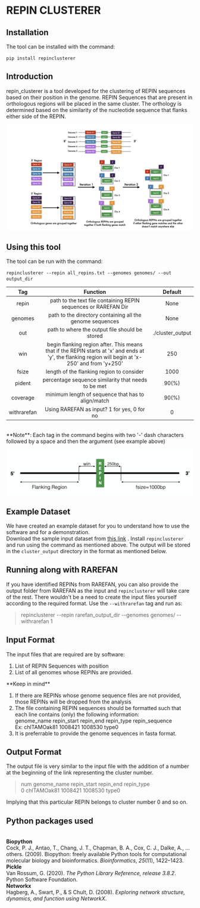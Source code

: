 # REPIN CLUSTERER

## Installation
The tool can be installed with the command:

    pip install repinclusterer

## Introduction
repin_clusterer is a tool developed for the clustering of REPIN sequences based on their position in the genome. REPIN Sequences that are present in orthologous regions will be placed in the same cluster. The orthology is determined based on the similarity of the nucleotide sequence that flanks either side of the REPIN.

![Process of REPIN Clustering](./readme_images/repin_process.jpeg)

## Using this tool
The tool can be run with the command:

    repinclusterer --repin all_repins.txt --genomes genomes/ --out output_dir
  | Tag      |      Function      |      Default      |
|:------------:|:-------------:|:-------------:|
  |repin|path to the text file containing REPIN sequences or RAREFAN Dir| None|
  |genomes|path to the directory containing all the genome sequences| None|
  |out|path to where the output file should be stored| ./cluster_output|
  |win|begin flanking region after. This means that if the REPIN starts at 'x' and ends at 'y', the flanking region will begin at 'x-250' and from 'y+250'| 250 |
  |fsize|length of the flanking region to consider|1000|
  |pident|percentage sequence similarity that needs to be met|90(%)|
  |coverage|minimum length of sequence that has to align/match|90(%)|
  |withrarefan|Using RAREFAN as input? 1 for yes, 0 for no| 0|
  <br>
  **Note**: Each tag in the command begins with two '-' dash characters followed by a space and then the argument (see example above)

![Clustering Parameters](./readme_images/repin_flank.png)

## Example Dataset
We have created an example dataset for you to understand how to use the software and for a demonstration.<br>
Download the sample input dataset from [this link](https://download-directory.github.io?url=https://github.com/blackthorne18/repinclusterer_cli/tree/master/readme_images/test_data)
. Install `repinclusterer` and run using the command as mentioned above. The output will be stored in the `cluster_output` directory in the format as mentioned below.


## Running along with RAREFAN
If you have identified REPINs from RAREFAN, you can also provide the output folder from RAREFAN as the input and `repinclusterer` will take care of the rest. There wouldn't be a need to create the input files yourself according to the required format.
Use the `--withrarefan` tag and run as:<br>
> repinclusterer --repin rarefan_output_dir --genomes genomes/ --withrarefan 1


## Input Format
The input files that are required are by software:
<ol><li> List of REPIN Sequences with position </li>
<li> List of all genomes whose REPINs are provided. </li>
</ol>
**Keep in mind** <br>
<ol>
<li> If there are REPINs whose genome sequence files are not provided, those REPINs will be dropped from the analysis</li>
<li>The file containing REPIN sequences should be formatted such that each line contains (only) the following information:<br>
genome_name repin_start repin_end repin_type repin_sequence
<br>Ex: chlTAMOak81 1008421 1008530 type0 </li>
<li>It is preferrable to provide the genome sequences in fasta format. </li>
</ol>

## Output Format
The output file is very similar to the input file with the addition of a number at the beginning of the link representing the cluster number.

> num genome_name repin_start repin_end repin_type<br>
> 0 chlTAMOak81 1008421 1008530 type0

Implying that this particular REPIN belongs to cluster number 0 and so on.

## Python packages used
<br>**Biopython**
<br>Cock, P. J., Antao, T., Chang, J. T., Chapman, B. A., Cox, C. J., Dalke, A., … others. (2009). Biopython: freely available Python tools for computational molecular biology and bioinformatics. _Bioinformatics_, _25_(11), 1422–1423.
<br>**Pickle**
<br>Van Rossum, G. (2020). _The Python Library Reference, release 3.8.2_. Python Software Foundation.
<br>**Networkx**
<br>Hagberg, A., Swart, P., & S Chult, D. (2008). _Exploring network structure, dynamics, and function using NetworkX_.
